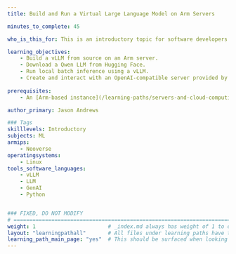 ```yaml
---
title: Build and Run a Virtual Large Language Model on Arm Servers

minutes_to_complete: 45

who_is_this_for: This is an introductory topic for software developers and AI engineers interested in learning how to use a vLLM (Virtual Large Language Model) on Arm servers.

learning_objectives:
    - Build a vLLM from source on an Arm server.
    - Download a Qwen LLM from Hugging Face.
    - Run local batch inference using a vLLM.
    - Create and interact with an OpenAI-compatible server provided by a vLLM on your Arm server.
    
prerequisites:
    - An [Arm-based instance](/learning-paths/servers-and-cloud-computing/csp/) from a cloud service provider, or a local Arm Linux computer with at least 8 CPUs and 16 GB RAM.

author_primary: Jason Andrews

### Tags
skilllevels: Introductory
subjects: ML
armips:
    - Neoverse
operatingsystems:
    - Linux
tools_software_languages:
    - vLLM
    - LLM
    - GenAI
    - Python


### FIXED, DO NOT MODIFY
# ================================================================================
weight: 1                       # _index.md always has weight of 1 to order correctly
layout: "learningpathall"       # All files under learning paths have this same wrapper
learning_path_main_page: "yes"  # This should be surfaced when looking for related content. Only set for _index.md of learning path content.
---
```

